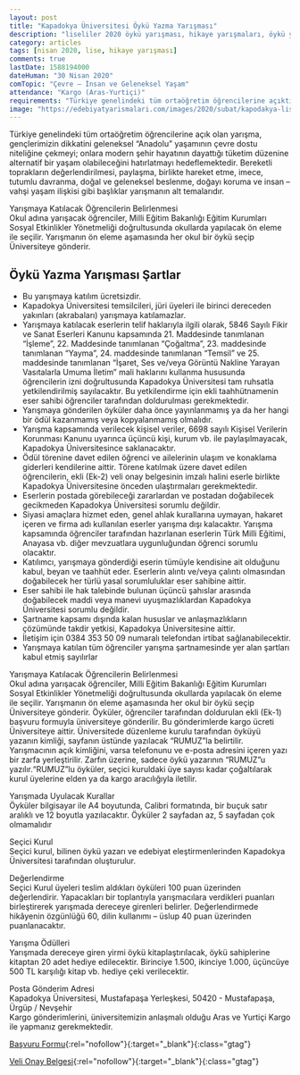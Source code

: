 ```yaml
---
layout: post
title: "Kapadokya Üniversitesi Öykü Yazma Yarışması"
description: "liseliler 2020 öykü yarışması, hikaye yarışmaları, öykü yarışması"
category: articles
tags: [nisan 2020, lise, hikaye yarışması]
comments: true
lastDate: 1588194000
dateHuman: "30 Nisan 2020"
comTopic: "Çevre – İnsan ve Geleneksel Yaşam"
attendance: "Kargo (Aras-Yurtiçi)"
requirements: "Türkiye genelindeki tüm ortaöğretim öğrencilerine açıktır"
image: "https://edebiyatyarismalari.com/images/2020/subat/kapodakya-liseliler-oyku-yarismasi.jpg"
---
```


Türkiye genelindeki tüm ortaöğretim öğrencilerine açık olan yarışma, gençlerimizin dikkatini geleneksel “Anadolu” yaşamının çevre dostu niteliğine çekmeyi; onlara modern şehir hayatının dayattığı tüketim düzenine alternatif bir yaşam olabileceğini hatırlatmayı hedeflemektedir. Bereketli toprakların değerlendirilmesi, paylaşma, birlikte hareket etme, imece, tutumlu davranma, doğal ve geleneksel beslenme, doğayı koruma ve insan – vahşi yaşam ilişkisi gibi başlıklar yarışmanın alt temalarıdır.  

Yarışmaya Katılacak Öğrencilerin Belirlenmesi  
Okul adına yarışacak öğrenciler, Milli Eğitim Bakanlığı Eğitim Kurumları Sosyal Etkinlikler Yönetmeliği doğrultusunda okullarda yapılacak ön eleme ile seçilir. Yarışmanın ön eleme aşamasında her okul bir öykü seçip Üniversiteye gönderir.  

## Öykü Yazma Yarışması Şartlar
- Bu yarışmaya katılım ücretsizdir.
- Kapadokya Üniversitesi temsilcileri, jüri üyeleri ile birinci dereceden yakınları (akrabaları) yarışmaya katılamazlar.
- Yarışmaya katılacak eserlerin telif haklarıyla ilgili olarak, 5846 Sayılı Fikir ve Sanat Eserleri Kanunu kapsamında 21. Maddesinde tanımlanan “İşleme”, 22. Maddesinde tanımlanan “Çoğaltma”, 23. maddesinde tanımlanan “Yayma”, 24. maddesinde tanımlanan “Temsil” ve 25. maddesinde tanımlanan “İşaret, Ses ve/veya Görüntü Nakline Yarayan Vasıtalarla Umuma İletim” mali haklarını kullanma hususunda öğrencilerin izni doğrultusunda Kapadokya
Üniversitesi tam ruhsatla yetkilendirilmiş sayılacaktır. Bu yetkilendirme için ekli taahhütnamenin eser sahibi öğrenciler tarafından doldurulması gerekmektedir.
- Yarışmaya gönderilen öyküler daha önce yayınlanmamış ya da her hangi bir ödül kazanmamış veya kopyalanmamış olmalıdır.
- Yarışma kapsamında verilecek kişisel veriler, 6698 sayılı Kişisel Verilerin Korunması Kanunu uyarınca üçüncü kişi, kurum vb. ile paylaşılmayacak, Kapadokya Üniversitesince saklanacaktır.
- Ödül törenine davet edilen öğrenci ve ailelerinin ulaşım ve konaklama giderleri kendilerine aittir. Törene katılmak üzere davet edilen öğrencilerin, ekli (Ek-2) veli onay belgesinin imzalı halini eserle birlikte Kapadokya Üniversitesine önceden ulaştırmaları gerekmektedir.
- Eserlerin postada görebileceği zararlardan ve postadan doğabilecek gecikmeden Kapadokya Üniversitesi sorumlu değildir.
- Siyasi amaçlara hizmet eden, genel ahlak kurallarına uymayan, hakaret içeren ve firma adı kullanılan eserler yarışma dışı kalacaktır. Yarışma kapsamında öğrenciler tarafından hazırlanan eserlerin Türk Milli Eğitimi, Anayasa vb. diğer mevzuatlara uygunluğundan öğrenci sorumlu olacaktır.
- Katılımcı, yarışmaya gönderdiği eserin tümüyle kendisine ait olduğunu kabul, beyan ve taahhüt eder. Eserlerin alıntı ve/veya çalıntı olmasından doğabilecek her türlü yasal sorumluluklar eser sahibine aittir.
- Eser sahibi ile hak talebinde bulunan üçüncü şahıslar arasında doğabilecek maddi veya manevi uyuşmazlıklardan Kapadokya Üniversitesi sorumlu değildir.
- Şartname kapsamı dışında kalan hususlar ve anlaşmazlıkların çözümünde takdir yetkisi, Kapadokya Üniversitesine aittir.
- İletişim için 0384 353 50 09 numaralı telefondan irtibat sağlanabilecektir.
- Yarışmaya katılan tüm öğrenciler yarışma şartnamesinde yer alan şartları kabul etmiş sayılırlar

Yarışmaya Katılacak Öğrencilerin Belirlenmesi  
Okul adına yarışacak öğrenciler, Milli Eğitim Bakanlığı Eğitim Kurumları Sosyal Etkinlikler Yönetmeliği doğrultusunda okullarda yapılacak ön eleme ile seçilir. Yarışmanın ön eleme aşamasında her okul bir öykü seçip Üniversiteye gönderir. Öyküler, öğrenciler tarafından doldurulan ekli (Ek-1) başvuru formuyla üniversiteye gönderilir. Bu gönderimlerde kargo ücreti Üniversiteye aittir. Üniversitede düzenleme kurulu tarafından öyküyü yazanın kimliği, sayfanın üstünde yazılacak “RUMUZ”la belirtilir. Yarışmacının açık kimliğini, varsa telefonunu ve e-posta adresini içeren yazı bir zarfa yerleştirilir. Zarfın üzerine, sadece öykü yazarının “RUMUZ”u yazılır.“RUMUZ”lu öyküler, seçici kuruldaki üye sayısı kadar çoğaltılarak kurul üyelerine
elden ya da kargo aracılığıyla iletilir.

Yarışmada Uyulacak Kurallar  
Öyküler bilgisayar ile A4 boyutunda, Calibri formatında, bir buçuk satır aralıklı ve 12 boyutla yazılacaktır. Öyküler 2 sayfadan az, 5 sayfadan çok olmamalıdır  

Seçici Kurul  
Seçici kurul, bilinen öykü yazarı ve edebiyat eleştirmenlerinden Kapadokya Üniversitesi tarafından oluşturulur.  

Değerlendirme  
Seçici Kurul üyeleri teslim aldıkları öyküleri 100 puan üzerinden değerlendirir. Yapacakları bir toplantıyla yarışmacılara verdikleri puanları birleştirerek yarışmada dereceye girenleri belirler. Değerlendirmede hikâyenin özgünlüğü 60, dilin kullanımı – üslup 40 puan üzerinden puanlanacaktır.  

Yarışma Ödülleri  
Yarışmada dereceye giren yirmi öykü kitaplaştırılacak, öykü sahiplerine kitaptan 20 adet hediye edilecektir. Birinciye 1.500, ikinciye 1.000, üçüncüye 500 TL karşılığı kitap vb. hediye çeki verilecektir.  

Posta Gönderim Adresi  
Kapadokya Üniversitesi, Mustafapaşa Yerleşkesi, 50420 - Mustafapaşa, Ürgüp / Nevşehir  
Kargo gönderimlerini, üniversitemizin anlaşmalı olduğu Aras ve Yurtiçi Kargo ile yapmanız gerekmektedir.  

[Başvuru Formu](https://firebasestorage.googleapis.com/v0/b/edebiyat-yarismalari.appspot.com/o/kapadokya-oyku-yazma-yarismasi-basvuru-formu.docx?alt=media&token=2c64da9b-064c-498a-ab41-913c9b5fc8eb){:rel="nofollow"}{:target="_blank"}{:class="gtag"}

[Veli Onay Belgesi](https://firebasestorage.googleapis.com/v0/b/edebiyat-yarismalari.appspot.com/o/kapadokya-oyku-yazma-yarismasi-veli-onay-belgesi.docx?alt=media&token=43dd5d75-2cff-4994-b73a-e8158826caa8){:rel="nofollow"}{:target="_blank"}{:class="gtag"}
